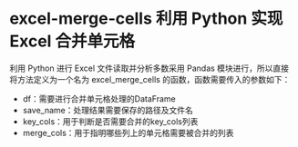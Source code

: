 # excel-merge-cells 利用 Python 实现 Excel 合并单元格
利用 Python 进行 Excel 文件读取并分析多数采用 Pandas 模块进行，所以直接将方法定义为一个名为 excel_merge_cells 的函数，函数需要传入的参数如下：

- df：需要进行合并单元格处理的DataFrame
- save_name：处理结果需要保存的路径及文件名
- key_cols：用于判断是否需要合并的key_cols列表
- merge_cols：用于指明哪些列上的单元格需要被合并的列表
